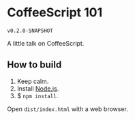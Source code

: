 # CoffeeScript 101

`v0.2.0-SNAPSHOT`

A little talk on CoffeeScript.

## How to build

1. Keep calm.
2. Install [Node.js](http://nodejs.org/ "Node.js official website.").
3. $ `npm install`.

Open `dist/index.html` with a web browser.